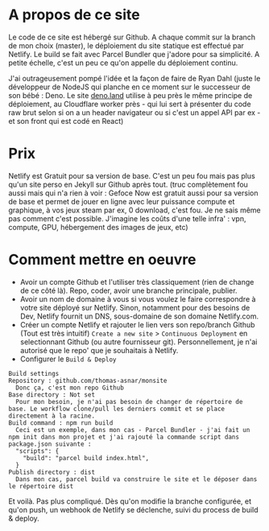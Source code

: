 # A propos de ce site
Le code de ce site est hébergé sur Github. A chaque commit sur la branch de mon choix (master), le déploiement du site statique est effectué par Netlify. Le build se fait avec Parcel Bundler que j'adore pour sa simplicité.
A petite échelle, c'est un peu ce qu'on appelle du déploiement continu. 

J'ai outrageusement pompé l'idée et la façon de faire de Ryan Dahl (juste le développeur de NodeJS qui planche en ce moment sur le successeur de son bébé : Deno. Le site [deno.land](https://deno.land) utilise à peu près le même principe de déploiement, au Cloudflare worker près - qui lui sert à présenter du code raw brut selon si on a un header navigateur ou si c'est un appel API par ex - et son front qui est codé en React)

# Prix
Netlify est Gratuit pour sa version de base. C'est un peu fou mais pas plus qu'un site perso en Jekyll sur Github après tout. (truc complètement fou aussi mais qui n'a rien à voir : Gefoce Now est gratuit aussi pour sa version de base et permet de jouer en ligne avec leur puissance compute et graphique, à vos jeux steam par ex, 0 download, c'est fou. Je ne sais même pas comment c'est possible. J'imagine les coûts d'une telle infra' : vpn, compute, GPU, hébergement des images de jeux, etc)

# Comment mettre en oeuvre
 * Avoir un compte Github et l'utiliser très classiquement (rien de change de ce côté là). Repo, coder, avoir une branche principale, publier.
 * Avoir un nom de domaine à vous si vous voulez le faire correspondre à votre site déployé sur Netlify. Sinon, notamment pour des besoins de Dev, Netlify fournit un DNS, sous-domaine de son domaine Netlify.com.
 * Créer un compte Netlify et rajouter le lien vers son repo/branch Github (Tout est très intuitif)
 `Create a new site` &gt; `Continuous Deployment` en selectionnant Github (ou autre fournisseur git). Personnellement, je n'ai autorisé que le repo' que je souhaitais à Netlify.
 * Configurer le `Build & Deploy`
```
Build settings
Repository : github.com/thomas-asnar/monsite
  Donc ça, c'est mon repo Github
Base directory : Not set
  Pour mon besoin, je n'ai pas besoin de changer de répertoire de base. Le workflow clone/pull les derniers commit et se place directement à la racine.
Build command : npm run build
  Ceci est un exemple, dans mon cas - Parcel Bundler - j'ai fait un npm init dans mon projet et j'ai rajouté la commande script dans package.json suivante : 
  "scripts": {
    "build": "parcel build index.html",
  }
Publish directory : dist
  Dans mon cas, parcel build va construire le site et le déposer dans le répertoire dist
```

Et voilà. Pas plus compliqué. Dès qu'on modifie la branche configurée, et qu'on push, un webhook de Netlify se déclenche, suivi du process de build & deploy.